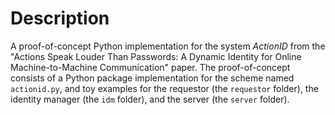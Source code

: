 # Description
A proof-of-concept Python implementation for the system *ActionID* from the "Actions Speak Louder Than Passwords: A Dynamic Identity for Online Machine-to-Machine Communication" paper. The proof-of-concept consists of a Python package implementation for the scheme named `actionid.py`, and toy examples for the requestor (the `requestor` folder), the identity manager (the `idm` folder), and the server (the `server` folder).
